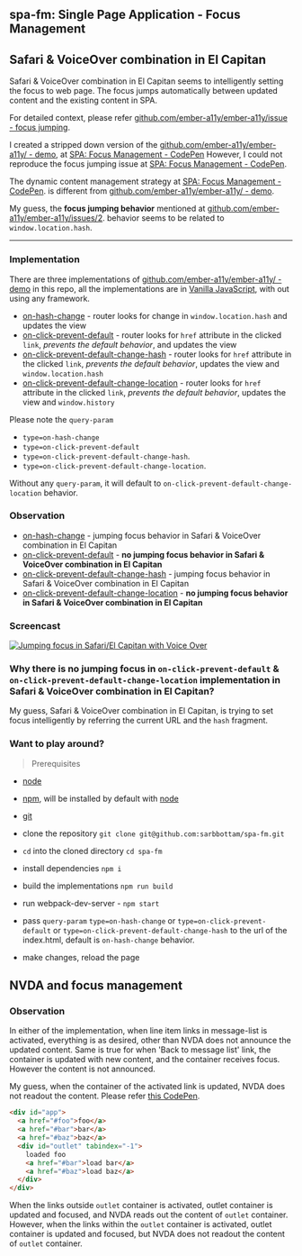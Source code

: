 spa-fm: Single Page Application - Focus Management
---

## Safari & VoiceOver combination in El Capitan

Safari & VoiceOver combination in El Capitan seems to intelligently setting the focus to web page.
The focus jumps automatically between updated content and the existing content in SPA.

For detailed context, please refer [github.com/ember-a11y/ember-a11y/issue - focus jumping](https://github.com/ember-a11y/ember-a11y/issues/2).

I created a stripped down version of the [github.com/ember-a11y/ember-a11y/ - demo](http://ember-a11y.github.io/ember-a11y/), at [SPA: Focus Management - CodePen](http://codepen.io/sarbbottam/full/OXPwdQ/)
However, I could not reproduce the focus jumping issue at [SPA: Focus Management - CodePen](http://codepen.io/sarbbottam/full/OXPwdQ/).

The dynamic content management strategy at [SPA: Focus Management - CodePen](http://codepen.io/sarbbottam/full/OXPwdQ/). is different from [github.com/ember-a11y/ember-a11y/ - demo](http://ember-a11y.github.io/ember-a11y/).

My guess, the **focus jumping behavior** mentioned at [github.com/ember-a11y/ember-a11y/issues/2](https://github.com/ember-a11y/ember-a11y/issues/2). behavior seems to be related to `window.location.hash`.

---

### Implementation

There are three implementations of [github.com/ember-a11y/ember-a11y/ - demo](http://ember-a11y.github.io/ember-a11y/) in this repo,
all the implementations are in [Vanilla JavaScript](http://vanilla-js.com/), with out using any framework.

- [on-hash-change](https://github.com/sarbbottam/spa-fm/tree/master/lib/vanilla/on-hash-change) -
router looks for change in `window.location.hash` and updates the view
- [on-click-prevent-default](https://github.com/sarbbottam/spa-fm/tree/master/lib/vanilla/on-click-prevent-default) -
router looks for `href` attribute in the clicked `link`, _prevents the default behavior_, and updates the view
- [on-click-prevent-default-change-hash](https://github.com/sarbbottam/spa-fm/tree/master/lib/vanilla/on-click-prevent-default-change-hash) -
router looks for `href` attribute in the clicked `link`, _prevents the default behavior_, updates the view and `window.location.hash`
- [on-click-prevent-default-change-location](https://github.com/sarbbottam/spa-fm/tree/master/lib/vanilla/on-click-prevent-default-change-location) -
router looks for `href` attribute in the clicked `link`, _prevents the default behavior_, updates the view and `window.history`

Please note the `query-param`
* `type=on-hash-change`
* `type=on-click-prevent-default`
* `type=on-click-prevent-default-change-hash`.
* `type=on-click-prevent-default-change-location`.

Without any `query-param`, it will default to `on-click-prevent-default-change-location` behavior.

### Observation

- [on-hash-change](https://github.com/sarbbottam/spa-fm/tree/master/lib/vanilla/on-hash-change) -
jumping focus behavior in Safari & VoiceOver combination in El Capitan
- [on-click-prevent-default](https://github.com/sarbbottam/spa-fm/tree/master/lib/vanilla/on-click-prevent-default) -
**no jumping focus behavior in Safari & VoiceOver combination in El Capitan**
- [on-click-prevent-default-change-hash](https://github.com/sarbbottam/spa-fm/tree/master/lib/vanilla/on-click-prevent-default-change-hash) -
jumping focus behavior in Safari & VoiceOver combination in El Capitan
- [on-click-prevent-default-change-location](https://github.com/sarbbottam/spa-fm/tree/master/lib/vanilla/on-click-prevent-default-change-location) -
**no jumping focus behavior in Safari & VoiceOver combination in El Capitan**

### Screencast

[![Jumping focus in Safari/El Capitan with Voice Over ](http://i.imgur.com/TUHX3GJ.png)](https://www.youtube.com/watch?v=hYIX24nA8qI)

### Why there is no jumping focus in `on-click-prevent-default` & `on-click-prevent-default-change-location` implementation in Safari & VoiceOver combination in El Capitan?

My guess, Safari & VoiceOver combination in El Capitan, is trying to set focus intelligently by referring the current URL and the `hash` fragment.

### Want to play around?

>Prerequisites
- [node](https://nodejs.org/en/)
- [npm](https://www.npmjs.com/), will be installed by default with [node](https://nodejs.org/en/)
- [git](https://git-scm.com/book/en/v2/Getting-Started-Installing-Git)

- clone the repository `git clone git@github.com:sarbbottam/spa-fm.git`
- `cd` into the cloned directory `cd spa-fm`
- install dependencies `npm i`
- build the implementations `npm run build`
- run webpack-dev-server - `npm start`
- pass `query-param` `type=on-hash-change` or `type=on-click-prevent-default` or `type=on-click-prevent-default-change-hash` to the url of the index.html, default is `on-hash-change` behavior.
- make changes, reload the page

## NVDA and focus management

### Observation

In either of the implementation, when line item links in message-list is activated, everything is as desired, other than NVDA does not announce the updated content.
Same is true for when 'Back to message list' link, the container is updated with new content, and the container receives focus.
However the content is not announced.

My guess, when the container of the activated link is updated, NVDA does not readout the content.
Please refer [this CodePen](http://codepen.io/sarbbottam/full/yJeQLa/).

```html
<div id="app">
  <a href="#foo">foo</a>
  <a href="#bar">bar</a>
  <a href="#baz">baz</a>
  <div id="outlet" tabindex="-1">
    loaded foo
    <a href="#bar">load bar</a>
    <a href="#baz">load baz</a>
  </div>
</div>
```

When the links outside `outlet` container is activated, outlet container is updated and focused, and NVDA reads out the content of `outlet` container.
However, when the links within the `outlet` container is activated, outlet container is updated and focused, but NVDA does not readout the content of `outlet` container.
